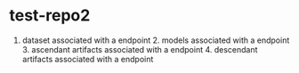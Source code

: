 # test-repo2
1. dataset associated with a endpoint
             	 	 2. models associated with a endpoint
             	 	 3. ascendant artifacts associated with a endpoint
             	       4. descendant artifacts associated with a endpoint
